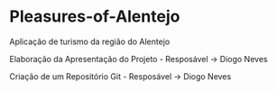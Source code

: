 # Pleasures-of-Alentejo

Aplicação de turismo da região do Alentejo


Elaboração da Apresentação do Projeto - Resposável -> Diogo Neves

Criação de um Repositório Git - Resposável -> Diogo Neves
